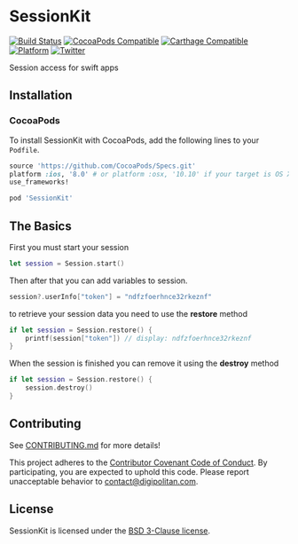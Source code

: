 SessionKit
=================================

[![Build Status](https://travis-ci.org/Digipolitan/dependency-injector.svg?branch=master)](https://travis-ci.org/Digipolitan/session-kit)
[![CocoaPods Compatible](https://img.shields.io/cocoapods/v/SessionKit.svg)](https://img.shields.io/cocoapods/v/SessionKit.svg)
[![Carthage Compatible](https://img.shields.io/badge/Carthage-compatible-4BC51D.svg?style=flat)](https://github.com/Carthage/Carthage)
[![Platform](https://img.shields.io/cocoapods/p/SessionKit.svg?style=flat)](http://cocoadocs.org/docsets/SessionKit)
[![Twitter](https://img.shields.io/badge/twitter-@Digipolitan-blue.svg?style=flat)](http://twitter.com/Digipolitan)

Session access for swift apps

## Installation

### CocoaPods

To install SessionKit with CocoaPods, add the following lines to your `Podfile`.

```ruby
source 'https://github.com/CocoaPods/Specs.git'
platform :ios, '8.0' # or platform :osx, '10.10' if your target is OS X.
use_frameworks!

pod 'SessionKit'
```

## The Basics

First you must start your session

```swift
let session = Session.start()
```

Then after that you can add variables to session.

```swift
session?.userInfo["token"] = "ndfzfoerhnce32rkeznf"
```

to retrieve your session data you need to use the **restore** method

```swift
if let session = Session.restore() {
    printf(session["token"]) // display: ndfzfoerhnce32rkeznf
}
```
When the session is finished you can remove it using the **destroy** method

```swift
if let session = Session.restore() {
    session.destroy()
}
```
## Contributing

See [CONTRIBUTING.md](CONTRIBUTING.md) for more details!

This project adheres to the [Contributor Covenant Code of Conduct](CODE_OF_CONDUCT.md).
By participating, you are expected to uphold this code. Please report
unacceptable behavior to [contact@digipolitan.com](mailto:contact@digipolitan.com).

## License

SessionKit is licensed under the [BSD 3-Clause license](LICENSE).
